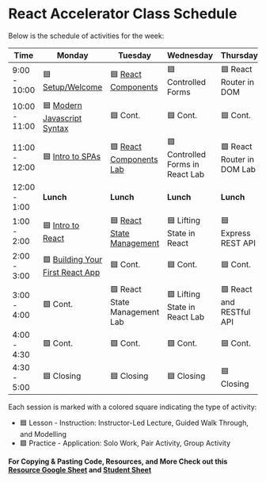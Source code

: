 # React Accelerator Class Schedule

Below is the schedule of activities for the week:

| Time          | Monday                                                              | Tuesday                                               | Wednesday                        | Thursday                   | Friday                             |
| ------------- | ------------------------------------------------------------------- | ----------------------------------------------------- | -------------------------------- | -------------------------- | ---------------------------------- |
| 9:00 - 10:00  | 🟦 [Setup/Welcome][0-setup-welcome]                                 | 🟦 [React Components][5-react-components]             | 🟦 Controlled Forms              | 🟦 React Router in DOM     | 🟦 Backend Deployment              |
| 10:00 - 11:00 | 🟦 [Modern Javascript Syntax][1-modern-javascript-syntax-lab]       | 🟦 Cont.                                              | 🟦 Cont.                         | 🟦 Cont.                   | 🟦 Front End Deployment            |
| 11:00 - 12:00 | 🟦 [Intro to SPAs][2-intro-to-spas]                                 | 🟩 [React Components Lab][6-react-components-lab]     | 🟩 Controlled Forms in React Lab | 🟩 React Router in DOM Lab | 🟩 Deployment of Application       |
| 12:00 - 1:00  | **Lunch**                                                           | **Lunch**                                             | **Lunch**                        | **Lunch**                  | **Lunch**                          |
| 1:00 - 2:00   | 🟦 [Intro to React](3-intro-to-react)                               | 🟦 [React State Management][7-react-state-management] | 🟦 Lifting State in React        | 🟦 Express REST API        | 🟩 Cont. Deployment of Application |
| 2:00 - 3:00   | 🟩 [Building Your First React App][4-building-your-first-react-app] | 🟦 Cont.                                              | 🟦 Cont.                         | 🟦 Cont.                   | 🟦 Present Your App                |
| 3:00 - 4:00   | 🟩 Cont.                                                            | 🟩 React State Management Lab                         | 🟩 Lifting State in React Lab    | 🟩 React and RESTful API   | 🟦 Present Your App Cont.          |
| 4:00 - 4:30   | 🟩 Cont.                                                            | 🟩 Cont.                                              | 🟩 Cont.                         | 🟦 Cont.                   | 🟩 Summary/Close                   |
| 4:30 - 5:00   | 🟦 Closing                                                          | 🟦 Closing                                            | 🟦 Closing                       | 🟦 Closing                 | 🟦 Closing                         |

Each session is marked with a colored square indicating the type of activity:

- 🟦 Lesson - Instruction: Instructor-Led Lecture, Guided Walk Through, and Modelling
- 🟩 Practice - Application: Solo Work, Pair Activity, Group Activity

**For Copying & Pasting Code, Resources, and More Check out
this [Resource Google Sheet](https://docs.google.com/spreadsheets/d/1jW_km5c00F_msx1rUbYBOjJHe1WhJTiINVb5HbdVjZg/edit?usp=sharing) and [Student Sheet](https://docs.google.com/spreadsheets/d/1475cQgfgwpQ_8ehXpOWAubsLjRobj1hq7uj6itbJyYo/edit?usp=sharing)**

[0-setup-welcome]: ../lessons/0-setup-welcome/readme.md
[1-modern-javascript-syntax-lab]: ../lessons/1-modern-javascript-syntax-lab/README.md
[2-intro-to-spas]: ../lessons/2-intro-to-spas/README.md
[3-intro-to-react]: ../lessons/3-intro-to-react/README.md
[4-building-your-first-react-app]: ../lessons/4-building-your-first-react-app/README.md
[5-react-components]: ../lessons/5-react-components/README.md
[6-react-components-lab]: ../lessons/6-react-components-lab/README.md
[7-react-state-management]: ../lessons/7-react-state-management/README.md
